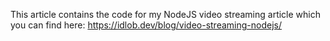 This article contains the code for my NodeJS video streaming article which you can find here: https://idlob.dev/blog/video-streaming-nodejs/
